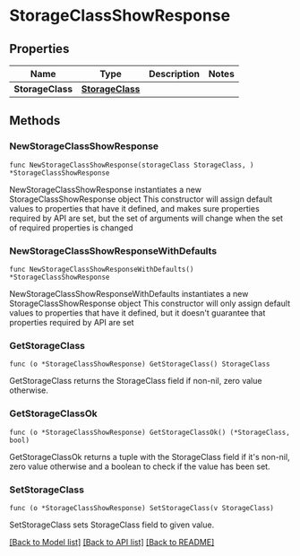 # StorageClassShowResponse

## Properties

Name | Type | Description | Notes
------------ | ------------- | ------------- | -------------
**StorageClass** | [**StorageClass**](StorageClass.md) |  | 

## Methods

### NewStorageClassShowResponse

`func NewStorageClassShowResponse(storageClass StorageClass, ) *StorageClassShowResponse`

NewStorageClassShowResponse instantiates a new StorageClassShowResponse object
This constructor will assign default values to properties that have it defined,
and makes sure properties required by API are set, but the set of arguments
will change when the set of required properties is changed

### NewStorageClassShowResponseWithDefaults

`func NewStorageClassShowResponseWithDefaults() *StorageClassShowResponse`

NewStorageClassShowResponseWithDefaults instantiates a new StorageClassShowResponse object
This constructor will only assign default values to properties that have it defined,
but it doesn't guarantee that properties required by API are set

### GetStorageClass

`func (o *StorageClassShowResponse) GetStorageClass() StorageClass`

GetStorageClass returns the StorageClass field if non-nil, zero value otherwise.

### GetStorageClassOk

`func (o *StorageClassShowResponse) GetStorageClassOk() (*StorageClass, bool)`

GetStorageClassOk returns a tuple with the StorageClass field if it's non-nil, zero value otherwise
and a boolean to check if the value has been set.

### SetStorageClass

`func (o *StorageClassShowResponse) SetStorageClass(v StorageClass)`

SetStorageClass sets StorageClass field to given value.



[[Back to Model list]](../README.md#documentation-for-models) [[Back to API list]](../README.md#documentation-for-api-endpoints) [[Back to README]](../README.md)



